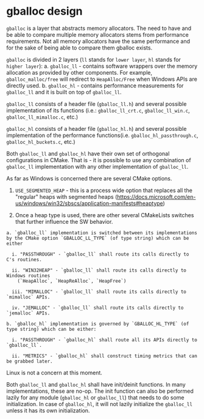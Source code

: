 # gballoc design

`gballoc` is a layer that abstracts memory allocators. The need to have and be able to compare multiple memory allocators stems from performance requirements. Not all memory allocators have the same performance and for the sake of being able to compare them gballoc exists.

`gballoc` is divided in 2 layers (`ll` stands for `lower layer`, `hl` stands for `higher layer`):
a. `gballoc_ll` - contains software wrappers over the memory allocation as provided by other components. For example, `gballoc_malloc/free` will redirect to `HeapAlloc/Free` when Windows APIs are directly used.
b. `gballoc_hl` - contains performance measurements for `gballoc_ll` and it is built on top of `gballoc_ll`.


`gballoc_ll` consists of a header file (`gballoc_ll.h`) and several possible implementation of its functions (i.e.: `gballoc_ll_crt.c`, `gballoc_ll_win.c`, `gballoc_ll_mimalloc.c`, etc.)

`gballoc_hl` consists of a header file (`gballoc_hl.h`) and several possible implementation of the performance functions(i.e. `gballoc_hl_passthrough.c`, `gballoc_hl_buckets.c`, etc.)

Both `gballoc_ll` and `gballoc_hl` have their own set of orthogonal configurations in CMake. That is - it is possible to use any combination of `gballoc_ll` implementation with any other implementation of `gballoc_ll`.

As far as Windows is concerned there are several CMake options.

  1. `USE_SEGMENTED_HEAP` - this is a process wide option that replaces all the "regular" heaps with segmented heaps (https://docs.microsoft.com/en-us/windows/win32/sbscs/application-manifests#heaptype)

  2. Once a heap type is used, there are other several CMakeLists switches that further influence the SW behavior.

    a. `gballoc_ll` implementation is switched between its implementations by the CMake option `GBALLOC_LL_TYPE` (of type string) which can be either

      i. "PASSTHROUGH" - `gballoc_ll` shall route its calls directly to C's routines.

      ii. "WIN32HEAP" - `gballoc_ll` shall route its calls directly to Windows routines
        (`HeapAlloc`, `HeapReAlloc`, `HeapFree`)

      iii. "MIMALLOC" - `gballoc_ll` shall route its calls directly to `mimalloc` APIs.

      iv. "JEMALLOC" - `gballoc_ll` shall route its calls directly to `jemalloc` APIs.

    b. `gballoc_hl` implementation is governed by `GBALLOC_HL_TYPE` (of type string) which can be either:

      i. "PASSTHROUGH" - `gballoc_hl` shall route all its APIs directly to `gballoc_ll`.

      ii. "METRICS" - `gballoc_hl` shall construct timing metrics that can be grabbed later.

Linux is not a concern at this moment.

Both `gballoc_ll` and `gballoc_hl` shall have init/deinit functions. In many implementations, these are no-op.
The init function can also be performed lazily for any module (`gballoc_hl` or `gballoc_ll`) that needs to do some initialization.
In case of `gballoc_hl`, it will not lazily initialize the `gballoc_ll` unless it has its own initialization.
